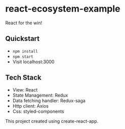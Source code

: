 # react-ecosystem-example
React for the win!

Quickstart
----
* `npm install`
* `npm start`
* Visit localhost:3000

Tech Stack
----
* View: React
* State Management: Redux
* Data fetching handler: Redux-saga
* Http client: Axios
* Css: styled-components

This project created using create-react-app.
